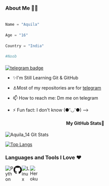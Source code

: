 

### About Me 👦‍♂️

```python

Name = "Aquila"

Age = "16"

Country = "India"

#Noob 


```

#### 

[![telegram badge](https://img.shields.io/badge/Aquila-30302f?style=for-the-badge&logo=telegram)](https://t.me/Aquila_14)

- ✨I'm Still Learning Git & GitHub

- ⚓Most of my repositories are for [telegram](https://t.me/Aquila_14)
 
- 📫 How to reach me: Dm me on telegram 

- ⚡ Fun fact: I don't know (●'◡'●)
-->

<h4 align="center"><b>My GitHub Stats💛</b></h4>

![Aquila_14 Git Stats](https://github-readme-stats.vercel.app/api?username=Aquila-14&include_all_commits=true&count_private=true&theme=highcontrast)

[![Top Langs](https://github-readme-stats.vercel.app/api/top-langs/?username=Aquila-14&layout=compact&theme=radical)](https://github.com/Aquila-14)

### Languages and Tools I Love ❤️
[<img align="left" alt="Python" width="26px" src="https://upload.wikimedia.org/wikipedia/commons/thumb/c/c3/Python-logo-notext.svg/600px-Python-logo-notext.svg.png" />](https://python.org/)
[<img align="left" alt="GitHub" width="26px" src="https://raw.githubusercontent.com/github/explore/78df643247d429f6cc873026c0622819ad797942/topics/github/github.png" />](https://git-scm.com/)
[<img align="left" alt="Linux" width="26px" src="https://www.freepnglogos.com/uploads/linux-png/difference-between-linux-and-window-operating-system-3.png" />](https://www.linux.org/)
[<img align="left" alt="Heroku" width="26px" src="https://www.nicepng.com/png/full/223-2233246_heroku-logo-salesforce-heroku.png" />](https://heroku.com/)

<br />
<br />


